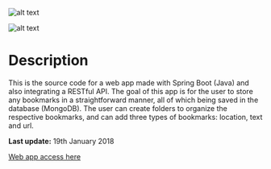![alt text](https://raw.githubusercontent.com/dilentulcidas/Projects/master/MBExplorer/githubimages/mbexplorerheader.png "MBExplorer header")

![alt text](https://raw.githubusercontent.com/dilentulcidas/Projects/master/MBExplorer/githubimages/preview.png "MBExplorer screenshots")

# Description
This is the source code for a web app made with Spring Boot (Java) and also integrating a RESTful API. The goal of this app is for the user to store any bookmarks in a straightforward manner, all of which being saved in the database (MongoDB). The user can create folders to organize the respective bookmarks, and can add three types of bookmarks: location, text and url. 

**Last update:** 19th January 2018

[Web app access here](www.toenterlink.com)
